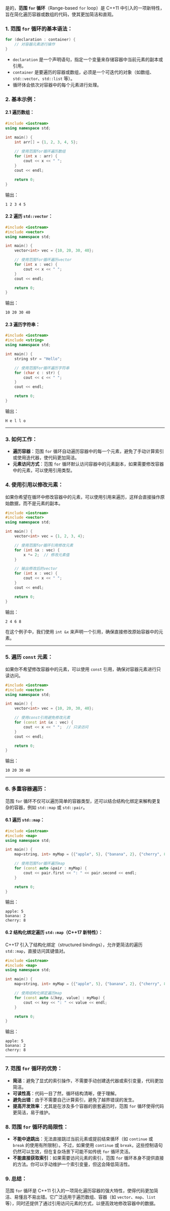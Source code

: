 是的，**范围 `for` 循环**（Range-based `for` loop）是 C++11 中引入的一项新特性，旨在简化遍历容器或数组的代码，使其更加简洁和直观。

### 1. **范围 `for` 循环的基本语法**：

```cpp
for (declaration : container) {
    // 对容器元素进行操作
}
```

- `declaration` 是一个声明语句，指定一个变量来存储容器中当前元素的副本或引用。
- `container` 是要遍历的容器或数组，必须是一个可迭代的对象（如数组、`std::vector`、`std::list` 等）。
- 循环体会依次对容器中的每个元素进行处理。

### 2. **基本示例**：

#### 2.1 **遍历数组**：

```cpp
#include <iostream>
using namespace std;

int main() {
    int arr[] = {1, 2, 3, 4, 5};
    
    // 使用范围for循环遍历数组
    for (int x : arr) {
        cout << x << " ";
    }
    cout << endl;

    return 0;
}
```

输出：

```
1 2 3 4 5 
```

#### 2.2 **遍历 `std::vector`**：

```cpp
#include <iostream>
#include <vector>
using namespace std;

int main() {
    vector<int> vec = {10, 20, 30, 40};

    // 使用范围for循环遍历vector
    for (int x : vec) {
        cout << x << " ";
    }
    cout << endl;

    return 0;
}
```

输出：

```
10 20 30 40 
```

#### 2.3 **遍历字符串**：

```cpp
#include <iostream>
#include <string>
using namespace std;

int main() {
    string str = "Hello";

    // 使用范围for循环遍历字符串
    for (char c : str) {
        cout << c << " ";
    }
    cout << endl;

    return 0;
}
```

输出：

```
H e l l o 
```

---

### 3. **如何工作：**

- **遍历容器**：范围 `for` 循环自动遍历容器中的每一个元素，避免了手动计算索引或使用迭代器，使代码更加简洁。
- **元素访问方式**：范围 `for` 循环默认访问容器中的元素副本，如果需要修改容器中的元素，可以使用引用类型。

### 4. **使用引用以修改元素：**

如果你希望在循环中修改容器中的元素，可以使用引用来遍历，这样会直接操作原始数据，而不是元素的副本。

```cpp
#include <iostream>
#include <vector>
using namespace std;

int main() {
    vector<int> vec = {1, 2, 3, 4};

    // 使用范围for循环引用修改元素
    for (int &x : vec) {
        x *= 2;  // 修改元素值
    }

    // 输出修改后的vector
    for (int x : vec) {
        cout << x << " ";
    }
    cout << endl;

    return 0;
}
```

输出：

```
2 4 6 8 
```

在这个例子中，我们使用 `int &x` 来声明一个引用，确保直接修改原始容器中的元素。

---

### 5. **遍历 `const` 元素**：

如果你不希望修改容器中的元素，可以使用 `const` 引用，确保对容器元素进行只读访问。

```cpp
#include <iostream>
#include <vector>
using namespace std;

int main() {
    vector<int> vec = {10, 20, 30, 40};

    // 使用const引用避免修改元素
    for (const int &x : vec) {
        cout << x << " ";  // 只读访问
    }
    cout << endl;

    return 0;
}
```

输出：

```
10 20 30 40 
```

---

### 6. **多重容器遍历：**

范围 `for` 循环不仅可以遍历简单的容器类型，还可以结合结构化绑定来解构更复杂的容器，例如 `std::map` 或 `std::pair`。

#### 6.1 **遍历 `std::map`**：

```cpp
#include <iostream>
#include <map>
using namespace std;

int main() {
    map<string, int> myMap = {{"apple", 5}, {"banana", 2}, {"cherry", 8}};

    // 使用范围for循环遍历map
    for (const auto &pair : myMap) {
        cout << pair.first << ": " << pair.second << endl;
    }

    return 0;
}
```

输出：

```
apple: 5
banana: 2
cherry: 8
```

#### 6.2 **结构化绑定遍历 `std::map`**（C++17 新特性）：

C++17 引入了结构化绑定（structured bindings），允许更简洁的遍历 `std::map`，直接访问其键值对。

```cpp
#include <iostream>
#include <map>
using namespace std;

int main() {
    map<string, int> myMap = {{"apple", 5}, {"banana", 2}, {"cherry", 8}};

    // 使用结构化绑定遍历map
    for (const auto &[key, value] : myMap) {
        cout << key << ": " << value << endl;
    }

    return 0;
}
```

输出：

```
apple: 5
banana: 2
cherry: 8
```

---

### 7. **范围 `for` 循环的优势**：

- **简洁**：避免了显式的索引操作，不需要手动创建迭代器或索引变量，代码更加简洁。
- **可读性高**：代码一目了然，循环结构清晰，便于理解。
- **避免出错**：由于不需要自己计算索引，避免了越界错误的发生。
- **提高开发效率**：尤其是在涉及多个容器的嵌套遍历时，范围 `for` 循环使得代码更简洁，易于维护。

### 8. **范围 `for` 循环的局限性**：

- **不能中途跳出**：无法直接跳过当前元素或提前结束循环（如 `continue` 或 `break` 的使用有所限制）。不过，如果使用 `continue` 或 `break`，这些控制语句仍然可以生效，但在复杂场景下可能不如传统 `for` 循环灵活。
- **不能直接获取索引**：如果需要访问元素的索引，范围 `for` 循环本身不提供直接的方法。你可以手动维护一个索引变量，但这会降低简洁性。

### 9. **总结**：

范围 `for` 循环是 C++11 引入的一项简化遍历容器的强大特性，使得代码更加简洁、易懂且不易出错。它广泛适用于遍历数组、容器（如 `vector`、`map`、`list` 等），同时还提供了通过引用访问元素的方式，以便高效地修改容器中的数据。